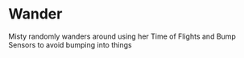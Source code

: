 # Wander
Misty randomly wanders around using her Time of Flights and Bump Sensors to avoid bumping into things
